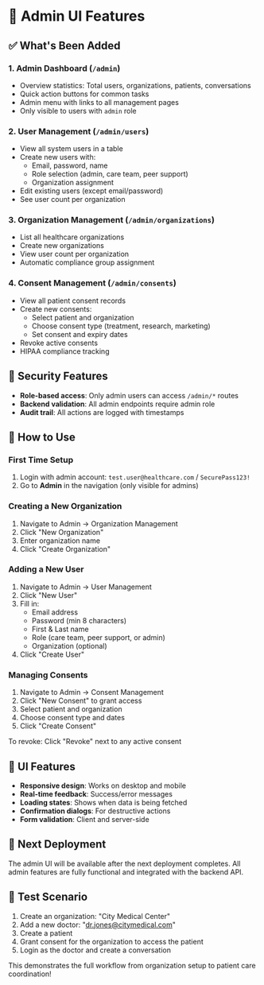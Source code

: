 # 🎯 Admin UI Features

## ✅ What's Been Added

### 1. **Admin Dashboard** (`/admin`)
- Overview statistics: Total users, organizations, patients, conversations
- Quick action buttons for common tasks
- Admin menu with links to all management pages
- Only visible to users with `admin` role

### 2. **User Management** (`/admin/users`)
- View all system users in a table
- Create new users with:
  - Email, password, name
  - Role selection (admin, care team, peer support)
  - Organization assignment
- Edit existing users (except email/password)
- See user count per organization

### 3. **Organization Management** (`/admin/organizations`)
- List all healthcare organizations
- Create new organizations
- View user count per organization
- Automatic compliance group assignment

### 4. **Consent Management** (`/admin/consents`)
- View all patient consent records
- Create new consents:
  - Select patient and organization
  - Choose consent type (treatment, research, marketing)
  - Set consent and expiry dates
- Revoke active consents
- HIPAA compliance tracking

## 🔐 Security Features

- **Role-based access**: Only admin users can access `/admin/*` routes
- **Backend validation**: All admin endpoints require admin role
- **Audit trail**: All actions are logged with timestamps

## 📱 How to Use

### First Time Setup
1. Login with admin account: `test.user@healthcare.com` / `SecurePass123!`
2. Go to **Admin** in the navigation (only visible for admins)

### Creating a New Organization
1. Navigate to Admin → Organization Management
2. Click "New Organization"
3. Enter organization name
4. Click "Create Organization"

### Adding a New User
1. Navigate to Admin → User Management
2. Click "New User"
3. Fill in:
   - Email address
   - Password (min 8 characters)
   - First & Last name
   - Role (care team, peer support, or admin)
   - Organization (optional)
4. Click "Create User"

### Managing Consents
1. Navigate to Admin → Consent Management
2. Click "New Consent" to grant access
3. Select patient and organization
4. Choose consent type and dates
5. Click "Create Consent"

To revoke: Click "Revoke" next to any active consent

## 🎨 UI Features

- **Responsive design**: Works on desktop and mobile
- **Real-time feedback**: Success/error messages
- **Loading states**: Shows when data is being fetched
- **Confirmation dialogs**: For destructive actions
- **Form validation**: Client and server-side

## 🚀 Next Deployment

The admin UI will be available after the next deployment completes. All admin features are fully functional and integrated with the backend API.

## 📝 Test Scenario

1. Create an organization: "City Medical Center"
2. Add a new doctor: "dr.jones@citymedical.com"
3. Create a patient
4. Grant consent for the organization to access the patient
5. Login as the doctor and create a conversation

This demonstrates the full workflow from organization setup to patient care coordination!
